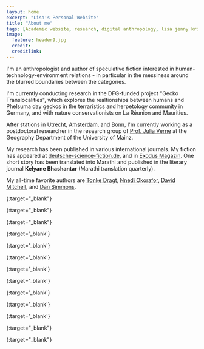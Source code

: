 ```yaml
---
layout: home
excerpt: "Lisa's Personal Website"
title: "About me"
tags: [Academic website, research, digital anthropology, lisa jenny krieg]
image:
  feature: header9.jpg
  credit: 
  creditlink: 
---
```


I'm an anthropologist and author of speculative fiction interested in human-technology-environment relations - in particular in the messiness around the blurred boundaries between the categories. 

I'm currently conducting research in the DFG-funded project "Gecko Translocalities", which explores the realtionships between humans and Phelsuma day geckos in the terraristics and herpetology community in Germany, and with nature conservationists on La Réunion and Mauritius. 

After stations in [Utrecht][utrechtanthro], [Amsterdam][chem], and [Bonn][geobonn], I'm currently working as a postdoctoral researcher in the research group of [Prof. Julia Verne][verne] at the Geography Department of the University of Mainz.

My research has been published in various international journals. My fiction has appeared at [deutsche-science-fiction.de][dsf], and in [Exodus Magazin][exo]. One short story has been translated into Marathi and published in the literary journal <strong>Kelyane Bhashantar</strong> (Marathi translation quarterly). 

My all-time favorite authors are [Tonke Dragt][tonke], [Nnedi Okorafor][nnedi], [David Mitchell][david], and [Dan Simmons][dan].




[tonke]: https://en.wikipedia.org/wiki/Tonke_Dragt
{:target="_blank"}

[exo]: https://www.exodusmagazin.de/exodus-ausgaben/exodus-42.html
{:target="_blank"}

[dsf]: https://deutsche-science-fiction.de/?p=5471
{:target="_blank"}

[david]: https://en.wikipedia.org/wiki/David_Mitchell_(author)
{:target='_blank'}

[dan]: https://en.wikipedia.org/wiki/Dan_Simmons
{:target='_blank'}

[tonke]: https://en.wikipedia.org/wiki/Tonke_Dragt
{:target='_blank'}

[nnedi]: https://en.wikipedia.org/wiki/Nnedi_Okorafor
{:target='_blank'}

[utrechtanthro]: http://www.uu.nl/en/organisation/faculty-of-social-and-behavioural-sciences/about-the-faculty/departments/cultural-anthropology
{:target='_blank'}

[chem]: http://chemicalyouth.org/
{:target='_blank'}

[uvaanthro]: http://www.uva.nl/en/disciplines/anthropology
{:target='_blank'}

[anita]: http://www.uva.nl/profiel/h/a/a.p.hardon/a.p.hardon.html
{:target='_blank'}

[verne]: https://www.geographie.uni-bonn.de/research/rg/rg-verne?set_language=en
{:target="_blank"}

[geobonn]: https://www.geographie.uni-bonn.de/
{:target="_blank"}